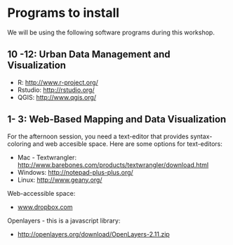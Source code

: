 # Programs to install

We will be using the following software programs during this workshop. 

## 10 -12: Urban Data Management and Visualization

* R: http://www.r-project.org/
* Rstudio: http://rstudio.org/
* QGIS: http://www.qgis.org/

## 1- 3: Web-Based Mapping and Data Visualization

For the afternoon session, you need a text-editor that provides syntax-coloring and web accesible space.
Here are some options for text-editors:

* Mac - Textwrangler: http://www.barebones.com/products/textwrangler/download.html 
* Windows: http://notepad-plus-plus.org/ 
* Linux: http://www.geany.org/

Web-accessible space: 

* www.dropbox.com 

Openlayers - this is a javascript library: 

* http://openlayers.org/download/OpenLayers-2.11.zip